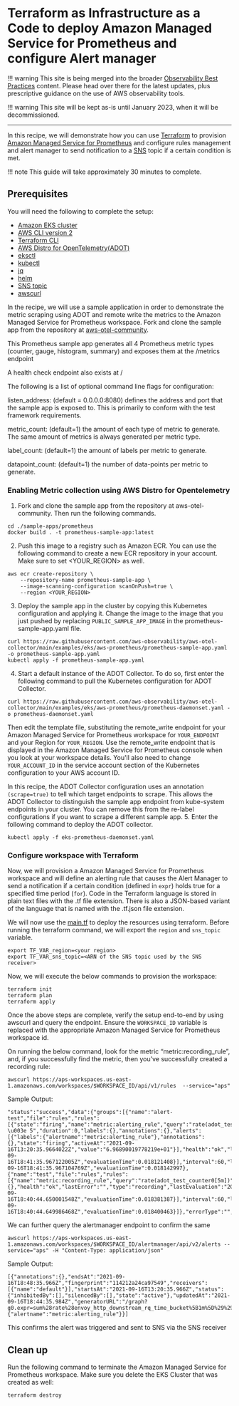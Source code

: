# Terraform as Infrastructure as a Code to deploy Amazon Managed Service for Prometheus and configure Alert manager

!!! warning
    This site is being merged into the broader [Observability Best Practices](https://aws-observability.github.io/observability-best-practices/recipes/) content. Please head over there for the latest updates, plus prescriptive guidance on the use of AWS observability tools.

!!! warning
    This site will be kept as-is until January 2023, when it will be decommissioned.

***

In this recipe, we will demonstrate how you can use [Terraform](https://www.terraform.io/) to provision [Amazon Managed Service for Prometheus](https://aws.amazon.com/prometheus/) and configure rules management and alert manager to send notification to a [SNS](https://docs.aws.amazon.com/sns/) topic if a certain condition is met.


!!! note
    This guide will take approximately 30 minutes to complete.

## Prerequisites

You will need the following to complete the setup:

* [Amazon EKS cluster](https://docs.aws.amazon.com/eks/latest/userguide/create-cluster.html)
* [AWS CLI version 2](https://docs.aws.amazon.com/cli/latest/userguide/install-cliv2.html)
* [Terraform CLI](https://www.terraform.io/downloads)
* [AWS Distro for OpenTelemetry(ADOT)](https://aws-otel.github.io/)
* [eksctl](https://eksctl.io/)
* [kubectl](https://docs.aws.amazon.com/eks/latest/userguide/install-kubectl.html)
* [jq](https://stedolan.github.io/jq/download/)
* [helm](https://helm.sh/)
* [SNS topic](https://docs.aws.amazon.com/sns/latest/dg/sns-create-topic.html)
* [awscurl](https://github.com/okigan/awscurl)

In the recipe, we will use a sample application in order to demonstrate the metric scraping using ADOT and remote write the metrics to the Amazon Managed Service for Prometheus workspace. Fork and clone the sample app from the repository at [aws-otel-community](https://github.com/aws-observability/aws-otel-community).

This Prometheus sample app generates all 4 Prometheus metric types (counter, gauge, histogram, summary) and exposes them at the /metrics endpoint

A health check endpoint also exists at /

The following is a list of optional command line flags for configuration:

listen_address: (default = 0.0.0.0:8080) defines the address and port that the sample app is exposed to. This is primarily to conform with the test framework requirements.

metric_count: (default=1) the amount of each type of metric to generate. The same amount of metrics is always generated per metric type.

label_count: (default=1) the amount of labels per metric to generate.


datapoint_count: (default=1) the number of data-points per metric to generate.

### Enabling Metric collection using AWS Distro for Opentelemetry
1. Fork and clone the sample app from the repository at aws-otel-community.
Then run the following commands.

```
cd ./sample-apps/prometheus
docker build . -t prometheus-sample-app:latest
```
2. Push this image to a registry such as Amazon ECR. You can use the following command to create a new ECR repository in your account. Make sure to set <YOUR_REGION> as well.

```
aws ecr create-repository \
    --repository-name prometheus-sample-app \
    --image-scanning-configuration scanOnPush=true \
    --region <YOUR_REGION>
```
3. Deploy the sample app in the cluster by copying this Kubernetes configuration and applying it. Change the image to the image that you just pushed by replacing `PUBLIC_SAMPLE_APP_IMAGE` in the prometheus-sample-app.yaml file.

```
curl https://raw.githubusercontent.com/aws-observability/aws-otel-collector/main/examples/eks/aws-prometheus/prometheus-sample-app.yaml -o prometheus-sample-app.yaml
kubectl apply -f prometheus-sample-app.yaml
```
4. Start a default instance of the ADOT Collector. To do so, first enter the following command to pull the Kubernetes configuration for ADOT Collector.

```
curl https://raw.githubusercontent.com/aws-observability/aws-otel-collector/main/examples/eks/aws-prometheus/prometheus-daemonset.yaml -o prometheus-daemonset.yaml
```
Then edit the template file, substituting the remote_write endpoint for your Amazon Managed Service for Prometheus workspace for `YOUR_ENDPOINT` and your Region for `YOUR_REGION`. 
Use the remote_write endpoint that is displayed in the Amazon Managed Service for Prometheus console when you look at your workspace details.
You'll also need to change `YOUR_ACCOUNT_ID` in the service account section of the Kubernetes configuration to your AWS account ID.

In this recipe, the ADOT Collector configuration uses an annotation `(scrape=true)` to tell which target endpoints to scrape. This allows the ADOT Collector to distinguish the sample app endpoint from kube-system endpoints in your cluster. You can remove this from the re-label configurations if you want to scrape a different sample app.
5. Enter the following command to deploy the ADOT collector.
```
kubectl apply -f eks-prometheus-daemonset.yaml
```

### Configure workspace with Terraform

Now, we will  provision a Amazon Managed Service for Prometheus workspace and will define an alerting rule that causes the Alert Manager to send a notification if a certain condition (defined in ```expr```) holds true for a specified time period (```for```). Code in the Terraform language is stored in plain text files with the .tf file extension. There is also a JSON-based variant of the language that is named with the .tf.json file extension.

We will now use the [main.tf](./amp-alertmanager-terraform/main.tf) to deploy the resources using terraform. Before running the terraform command, we will export the `region` and `sns_topic` variable.

```
export TF_VAR_region=<your region>
export TF_VAR_sns_topic=<ARN of the SNS topic used by the SNS receiver>
```

Now, we will execute the below commands to provision the workspace: 

```
terraform init
terraform plan
terraform apply
```

Once the above steps are complete, verify the setup end-to-end by using awscurl and query the endpoint. Ensure the `WORKSPACE_ID` variable is replaced with the appropriate Amazon Managed Service for Prometheus workspace id.

On running the below command, look for the metric “metric:recording_rule”, and, if you successfully find the metric, then you’ve successfully created a recording rule:

```
awscurl https://aps-workspaces.us-east-1.amazonaws.com/workspaces/$WORKSPACE_ID/api/v1/rules  --service="aps"
```
Sample Output:
```
"status":"success","data":{"groups":[{"name":"alert-test","file":"rules","rules":[{"state":"firing","name":"metric:alerting_rule","query":"rate(adot_test_counter0[5m]) \u003e 5","duration":0,"labels":{},"annotations":{},"alerts":[{"labels":{"alertname":"metric:alerting_rule"},"annotations":{},"state":"firing","activeAt":"2021-09-16T13:20:35.9664022Z","value":"6.96890019778219e+01"}],"health":"ok","lastError":"","type":"alerting","lastEvaluation":"2021-09-16T18:41:35.967122005Z","evaluationTime":0.018121408}],"interval":60,"lastEvaluation":"2021-09-16T18:41:35.967104769Z","evaluationTime":0.018142997},{"name":"test","file":"rules","rules":[{"name":"metric:recording_rule","query":"rate(adot_test_counter0[5m])","labels":{},"health":"ok","lastError":"","type":"recording","lastEvaluation":"2021-09-16T18:40:44.650001548Z","evaluationTime":0.018381387}],"interval":60,"lastEvaluation":"2021-09-16T18:40:44.649986468Z","evaluationTime":0.018400463}]},"errorType":"","error":""}
```

We can further query the alertmanager endpoint to confirm the same
```
awscurl https://aps-workspaces.us-east-1.amazonaws.com/workspaces/$WORKSPACE_ID/alertmanager/api/v2/alerts --service="aps" -H "Content-Type: application/json"
```
Sample Output:
```
[{"annotations":{},"endsAt":"2021-09-16T18:48:35.966Z","fingerprint":"114212a24ca97549","receivers":[{"name":"default"}],"startsAt":"2021-09-16T13:20:35.966Z","status":{"inhibitedBy":[],"silencedBy":[],"state":"active"},"updatedAt":"2021-09-16T18:44:35.984Z","generatorURL":"/graph?g0.expr=sum%28rate%28envoy_http_downstream_rq_time_bucket%5B1m%5D%29%29+%3E+5\u0026g0.tab=1","labels":{"alertname":"metric:alerting_rule"}}]
```
This confirms the alert was triggered and sent to SNS via the SNS receiver

## Clean up

Run the following command to terminate the Amazon Managed Service for Prometheus workspace. Make sure you delete the EKS Cluster that was created as well:


```
terraform destroy
```

